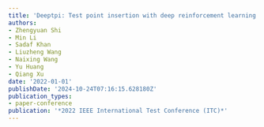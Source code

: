 ```yaml
---
title: 'Deeptpi: Test point insertion with deep reinforcement learning'
authors:
- Zhengyuan Shi
- Min Li
- Sadaf Khan
- Liuzheng Wang
- Naixing Wang
- Yu Huang
- Qiang Xu
date: '2022-01-01'
publishDate: '2024-10-24T07:16:15.628180Z'
publication_types:
- paper-conference
publication: '*2022 IEEE International Test Conference (ITC)*'
---
```

